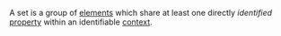 A set is a group of [elements](https://github.com/gcassel/Modular-Organization-Terminology/blob/master/terms/element.md) which share at least one directly *identified* [property](https://github.com/gcassel/Modular-Organization-Terminology/blob/master/terms/property.md) within an identifiable [context](https://github.com/gcassel/Modular-Organization-Terminology/blob/master/terms/context.md).
